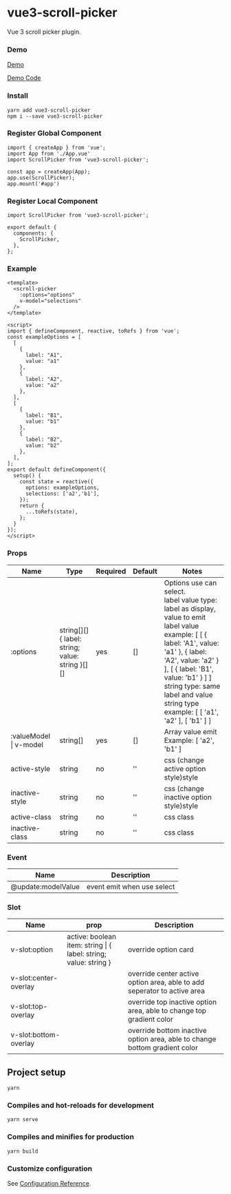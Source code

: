 # vue3-scroll-picker

Vue 3 scroll picker plugin.

### Demo
[Demo](https://hj29.github.io/vue3-scroll-picker/)

[Demo Code](https://github.com/HJ29/vue3-scroll-picker/tree/master/example/src/)

### Install
```
yarn add vue3-scroll-picker
npm i --save vue3-scroll-picker
```

### Register Global Component
```
import { createApp } from 'vue';
import App from './App.vue'
import ScrollPicker from 'vue3-scroll-picker';

const app = createApp(App);
app.use(ScrollPicker);
app.mount('#app')
```

### Register Local Component
```
import ScrollPicker from 'vue3-scroll-picker';

export default {
  components: {
    ScrollPicker,
  },
};
```

### Example
```
<template>
  <scroll-picker  
    :options="options" 
    v-model="selections"
  />
</template>
```
```
<script>
import { defineComponent, reactive, toRefs } from 'vue';
const exampleOptions = [
  [
    {
      label: "A1",
      value: "a1"
    },
    {
      label: "A2",
      value: "a2"
    },
  ],
  [
    {
      label: "B1",
      value: "b1"
    },
    {
      label: "B2",
      value: "b2"
    },
  ],
];
export default defineComponent({
  setup() {
    const state = reactive({
      options: exampleOptions,
      selections: ['a2','b1'],
    });
    return {
      ...toRefs(state),
    };
  }
});
</script>
```

### Props

| Name                   | Type                                               | Required | Default | Notes                                                                                                                                                                                                                                                                                                |
| ---------------------- | -------------------------------------------------- | -------- | ------- | ---------------------------------------------------------------------------------------------------------------------------------------------------------------------------------------------------------------------------------------------------------------------------------------------------- |
| :options               | string[][]<br>{ label: string; value: string }[][] | yes      | []      | Options use can select.<br> label value type: label as display, value to emit<br>label value example: [ [ { label: 'A1', value: 'a1' }, { label: 'A2', value: 'a2' } ], [ { label: 'B1', value: 'b1' } ] ]<br>string type: same label and value<br>string type example: [ [ 'a1', 'a2' ], [ 'b1' ] ] |
| :valueModel \| v-model | string[]                                           | yes      | []      | Array value emit<br>Example: [ 'a2', 'b1' ]                                                                                                                                                                                                                                                          |
| active-style           | string                                             | no       | ''      | css (change active option style)style                                                                                                                                                                                                                                                                |
| inactive-style         | string                                             | no       | ''      | css (change inactive option style)style                                                                                                                                                                                                                                                              |
| active-class           | string                                             | no       | ''      | css class                                                                                                                                                                                                                                                                                            |
| inactive-class         | string                                             | no       | ''      | css class                                                                                                                                                                                                                                                                                            |

### Event
| Name               | Description                |
| ------------------ | -------------------------- |
| @update:modelValue | event emit when use select |

### Slot
| Name                  | prop                                                                 | Description                                                                |
| --------------------- | -------------------------------------------------------------------- | -------------------------------------------------------------------------- |
| v-slot:option         | active: boolean<br/>item: string \| { label: string; value: string } | override option card                                                       |
| v-slot:center-overlay |                                                                      | override center active option area, able to add seperator to active area   |
| v-slot:top-overlay    |                                                                      | override top inactive option area, able to change top gradient color       |
| v-slot:bottom-overlay |                                                                      | override bottom inactive option area, able to change bottom gradient color |

## Project setup
```
yarn
```

### Compiles and hot-reloads for development
```
yarn serve
```

### Compiles and minifies for production
```
yarn build
```

### Customize configuration
See [Configuration Reference](https://cli.vuejs.org/config/).
